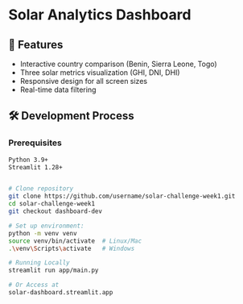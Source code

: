 # Solar Analytics Dashboard

## 🌟 Features
- Interactive country comparison (Benin, Sierra Leone, Togo)
- Three solar metrics visualization (GHI, DNI, DHI)
- Responsive design for all screen sizes
- Real-time data filtering

## 🛠️ Development Process

### Prerequisites
```bash
Python 3.9+
Streamlit 1.28+


# Clone repository
git clone https://github.com/username/solar-challenge-week1.git
cd solar-challenge-week1
git checkout dashboard-dev

# Set up environment:
python -m venv venv
source venv/bin/activate  # Linux/Mac
.\venv\Scripts\activate   # Windows

# Running Locally
streamlit run app/main.py

# Or Access at
solar-dashboard.streamlit.app